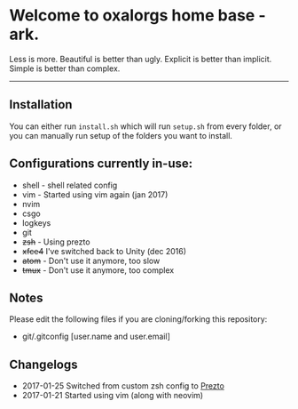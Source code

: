 # Welcome to oxalorgs home base - ark.

Less is more.
Beautiful is better than ugly.
Explicit is better than implicit.
Simple is better than complex.

---

## Installation

You can either run `install.sh` which will run `setup.sh` from every folder,
or you can manually run setup of the folders you want to install.

## Configurations currently in-use:

* shell - shell related config
* vim - Started using vim again (jan 2017)
* nvim
* csgo
* logkeys
* git
* ~~zsh~~ - Using prezto
* ~~xfce4~~ I've switched back to Unity (dec 2016)
* ~~atom~~ - Don't use it anymore, too slow
* ~~tmux~~ - Don't use it anymore, too complex

## Notes

Please edit the following files if you are cloning/forking this repository:

* git/.gitconfig [user.name and user.email]

## Changelogs

* 2017-01-25 Switched from custom zsh config to
  [Prezto](https://github.com/sorin-ionescu/prezto)
* 2017-01-21 Started using vim (along with neovim)
